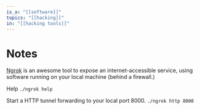 ```yaml
---
is_a: "[[software]]"
topics: "[[hacking]]"
in: "[[hacking tools]]"
---
```

# Notes
[Ngrok](https://ngrok.com/) is an awesome tool to expose an internet-accessible service, using software running on your local machine (behind a firewall.)

Help
`./ngrok help`

Start a HTTP tunnel forwarding to your local port 8000.
`./ngrok http 8000`
